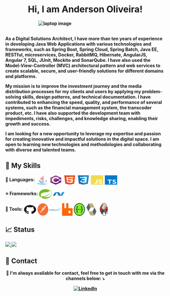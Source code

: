 
<!--
**Andoliv/Andoliv** is a ✨ _special_ ✨ repository because its `README.md` (this file) appears on your GitHub profile.

Here are some ideas to get you started:

- 🔭 I’m currently working on ...
- 🌱 I’m currently learning ...
- 👯 I’m looking to collaborate on ...
- 🤔 I’m looking for help with ...
- 💬 Ask me about ...
- 📫 How to reach me: ...
- 😄 Pronouns: ...
- ⚡ Fun fact: ...
-->

<h1 align="center">Hi, I am <strong>Anderson Oliveira!</h1>

<img src="https://raw.githubusercontent.com/MicaelliMedeiros/micaellimedeiros/master/image/computer-illustration.png" alt="laptop image" min-width="400px" max-width="400px" width="400px" align="right">

<br/>
<br/>

<p align="left"> 
As a Digital Solutions Architect, I have more than ten years of experience in developing Java Web Applications with various technologies and frameworks, such as Spring Boot, Spring Cloud, Spring Batch, Java EE, RESTful, microservices, Docker, RabbitMQ, Hibernate, AngularJS, Angular 7, SQL, JUnit, Mockito and SonarQube. I have also used the Model-View-Controller (MVC) architectural pattern and web services to create scalable, secure, and user-friendly solutions for different domains and platforms.

My mission is to improve the investment journey and the media distribution processes for my clients and users by applying my problem-solving skills, design patterns, and technical documentation. I have contributed to enhancing the speed, quality, and performance of several systems, such as the financial management system, the transcoder product, etc. I have also supported the development team with impediments, risks, challenges, and knowledge sharing, enabling their growth and success.

I am looking for a new opportunity to leverage my expertise and passion for creating innovative and impactful solutions in the digital space. I am open to learning new technologies and methodologies and collaborating with diverse and talented teams.
</p>

## 🚀 My Skills

<p align="left">
  🦄 Languages:
    <img align="center" alt="Anderson-Java" width=40 height="30" src="https://raw.githubusercontent.com/devicons/devicon/master/icons/java/java-original.svg"/>
    <img align="center" alt="Anderson-C#" src="https://raw.githubusercontent.com/devicons/devicon/master/icons/csharp/csharp-original.svg" width="40" height="30"/>
    <img align="center" alt="Anderson-HTML" height="30" width="40" src="https://raw.githubusercontent.com/devicons/devicon/master/icons/html5/html5-original.svg">
    <img align="center" alt="Anderson-CSS" height="30" width="40" src="https://raw.githubusercontent.com/devicons/devicon/master/icons/css3/css3-original.svg">
    <img align="center" alt="Anderson-Js" height="30" width="40" src="https://raw.githubusercontent.com/devicons/devicon/master/icons/javascript/javascript-plain.svg">
    <img align="center" alt="Anderson-Ts" height="30" width="40" src="https://raw.githubusercontent.com/devicons/devicon/master/icons/typescript/typescript-plain.svg">
</p>

<p align="left">
    ⭐ Frameworks:
    <img align="center" alt="Anderson-Spring" width=40 height="30"  src="https://raw.githubusercontent.com/devicons/devicon/master/icons/spring/spring-original.svg"/>
    <img align="center" alt="Anderson-dot-net" width=40 height="30" src="https://raw.githubusercontent.com/devicons/devicon/master/icons/dot-net/dot-net-original.svg"/>
</p>

<p align="left">
  💼 Tools:
  <img align="center" alt="Anderson-GitHub" width=40 height="30"  src="https://raw.githubusercontent.com/devicons/devicon/master/icons/github/github-original.svg"/>
  <img align="center" alt="Postman" width="35" height="40" src="https://raw.githubusercontent.com/devicons/devicon/master/icons/postman/postman-original.svg" />
  <img align="center" alt="SonarQube" width="35" height="40" src="https://raw.githubusercontent.com/devicons/devicon/master/icons/sonarqube/sonarqube-plain-wordmark.svg" />
  <img align="center" alt="RabbitMQ" width="35" height="40" src="https://raw.githubusercontent.com/devicons/devicon/master/icons/rabbitmq/rabbitmq-original.svg" />
  <img align="center" alt="Swagger" width="35" height="40" src="https://raw.githubusercontent.com/devicons/devicon/master/icons/swagger/swagger-original.svg" />
  <img align="center" alt="Hibernate" width="35" height="40" src="https://raw.githubusercontent.com/devicons/devicon/master/icons/hibernate/hibernate-original.svg" />
  <img align="center" alt="Jenkins" width="35" height="40" src="https://raw.githubusercontent.com/devicons/devicon/master/icons/jenkins/jenkins-original.svg" />
</p>

<!--
<p align="left">
 📚 Studying: 
 <img align="center" alt="Anderson-VueJs" width=40 height="30"  src="https://raw.githubusercontent.com/devicons/devicon/master/icons/vuejs/vuejs-original.svg"/>
-->

##  :chart_with_upwards_trend: Status

<a  align="center" href="https://github.com/andoliv">
  <img height="180em" src="https://github-readme-stats-eight-theta.vercel.app/api?username=andoliv&show_icons=true&theme=tokyonight&include_all_commits=true&count_private=true"/>
  <img height="180em" src="https://github-readme-stats-eight-theta.vercel.app/api/top-langs/?username=andoliv&layout=compact&langs_count=8&theme=tokyonight"/>
</a>

## :busts_in_silhouette: Contact
<p align="center">
  💌 I'm always available for contact, feel free to get in touch with me via the channels below: ⤵️
</p>

<p align="center">

  <a href="https://www.linkedin.com/in/andoliv" title="LinkedIn">
  <img src="https://img.shields.io/badge/-Linkedin-0e76a8?style=flat-square&logo=Linkedin&logoColor=white&link=https://www.linkedin.com/in/andoliv" alt="LinkedIn"/></a>

</p>